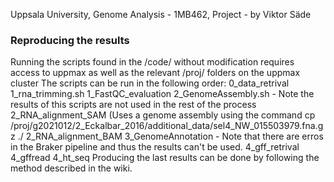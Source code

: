 Uppsala University, Genome Analysis - 1MB462, Project - by Viktor Säde

### Reproducing the results
Running the scripts found in the /code/ without modification requires access to uppmax as well as the relevant /proj/ folders on the uppmax cluster 
The scripts can be run in the following order:
0_data_retrival
1_rna_trimming.sh
1_FastQC_evaluation
2_GenomeAssembly.sh  - Note the results of this scripts are not used in the rest of the process
2_RNA_alignment_SAM (Uses a genome assembly using the command cp /proj/g2021012/2_Eckalbar_2016/additional_data/sel4_NW_015503979.fna.gz ./
2_RNA_alignment_BAM
3_GenomeAnnotation - Note that there are erros in the Braker pipeline and thus the results can't be used.
4_gff_retrival
4_gffread
4_ht_seq
Producing the last results can be done by following the method described in the wiki.
